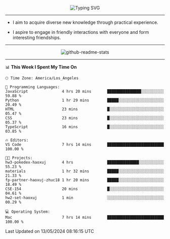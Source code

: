 <p align="center">
  <img src="https://readme-typing-svg.demolab.com?font=Fira+Code&weight=500&size=32&duration=2500&pause=1600&center=true&vCenter=true&random=false&width=1024&height=64&lines=Hi+there+%F0%9F%91%8B;I'm+delighted+you+could+make+it+here+%F0%9F%8E%89;I'm+Harry%2C+a+college+student+still+finding+my+way" alt="Typing SVG" />
</p>


---


- I aim to acquire diverse new knowledge through practical experience.

- I aspire to engage in friendly interactions with everyone and form interesting friendships.


---


<p align="center">
  <img src="https://github-readme-stats.vercel.app/api?username=Harry-Jing&show_icons=true" alt="github-readme-stats"/>
</p>


---

<!--START_SECTION:waka-->
📊 **This Week I Spent My Time On** 

```text
🕑︎ Time Zone: America/Los_Angeles

💬 Programming Languages: 
JavaScript               4 hrs 20 mins       ███████████████░░░░░░░░░░   59.88 % 
Python                   1 hr 29 mins        █████░░░░░░░░░░░░░░░░░░░░   20.49 % 
HTML                     23 mins             █░░░░░░░░░░░░░░░░░░░░░░░░   05.47 % 
CSS                      23 mins             █░░░░░░░░░░░░░░░░░░░░░░░░   05.37 % 
TypeScript               16 mins             █░░░░░░░░░░░░░░░░░░░░░░░░   03.85 % 

🔥 Editors: 
VS Code                  7 hrs 14 mins       █████████████████████████   100.00 % 

🐱‍💻 Projects: 
hw3-pokedex-haoxuj       4 hrs               ██████████████░░░░░░░░░░░   55.23 % 
materials                1 hr 32 mins        █████░░░░░░░░░░░░░░░░░░░░   21.33 % 
fp-partner-haoxuj-zhuc18 1 hr 20 mins        █████░░░░░░░░░░░░░░░░░░░░   18.49 % 
CSE-154                  20 mins             █░░░░░░░░░░░░░░░░░░░░░░░░   04.61 % 
hw2-set-haoxuj           1 min               ░░░░░░░░░░░░░░░░░░░░░░░░░   00.29 % 

💻 Operating System: 
Mac                      7 hrs 14 mins       █████████████████████████   100.00 % 
```


 Last Updated on 13/05/2024 08:16:15 UTC
<!--END_SECTION:waka-->
